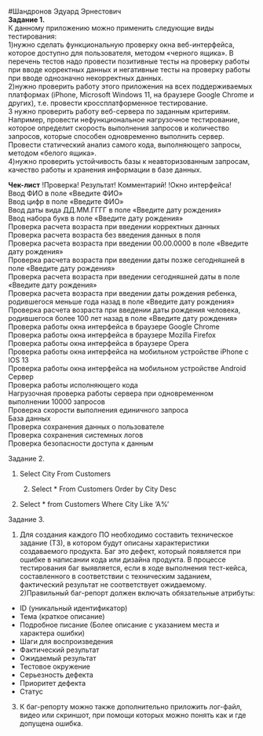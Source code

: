 #Шандронов Эдуард Эрнестович  
**Задание 1.**  
К данному приложению можно применить следующие виды тестирования:  
1)нужно сделать функциональную проверку окна веб-интерфейса, которое доступно для пользователя, методом «черного ящика». В перечень тестов надо провести  позитивные тесты на проверку работы при вводе корректных данных  и негативные тесты на проверку работы при вводе однозначно некорректных данных.  
2)нужно проверить работу этого приложения на всех поддерживаемых платформах (iPhone, Microsoft Windows 11, на браузере Google Chrome и других), т.е. провести кроссплатформенное тестирование.  
3 нужно проверить работу веб-сервера по заданным критериям. Например, провести нефункциональное нагрузочное тестирование, которое определит скорость выполнения запросов и количество запросов, которые способен одновременно выполнить сервер. Провести статический анализ самого кода, выполняющего запросы,  методом «белого ящика».  
4)нужно проверить устойчивость базы к неавторизованным запросам,  качество работы и хранения информации в базе данных.  

**Чек-лист**
!Проверка!	Результат!	Комментарий!
!Окно интерфейса!		
Ввод ФИО в поле «Введите ФИО»		
Ввод цифр в поле «Введите ФИО»		
Ввод даты вида ДД.ММ.ГГГГ в поле «Введите дату рождения»		
Ввод набора букв в поле «Введите дату рождения»		
Проверка расчета возраста при введении корректных данных		
Проверка расчета возраста без введения данных в поля		
Проверка расчета возраста при введении 00.00.0000 в поле «Введите дату рождения»		
Проверка расчета возраста при введении даты позже сегодняшней в поле «Введите дату рождения»		
Проверка расчета возраста при введении сегодняшней даты в поле «Введите дату рождения»		
Проверка расчета возраста при введении даты рождения ребенка, родившегося меньше года назад в поле «Введите дату рождения»		
Проверка расчета возраста при введении даты рождения человека, родившегося более 100 лет назад в поле «Введите дату рождения»		
Проверка работы окна интерфейса в браузере Google Chrome		
Проверка работы окна интерфейса в браузере Mozilla Firefox		
Проверка работы окна интерфейса в браузере Opera		
Проверка работы окна интерфейса на мобильном устройстве iPhone с IOS 13		
Проверка работы окна интерфейса на мобильном устройстве Android		
Сервер		
Проверка работы исполняющего кода		
Нагрузочная проверка работы сервера при одновременном выполнении 10000 запросов		
Проверка скорости выполнения единичного запроса		
База данных		
Проверка сохранения данных о пользователе		
Проверка сохранения системных логов		
Проверка безопасности доступа к данным		


Задание 2.
1)	Select City From Customers

       2)  Select * From Customers
Order by City Desc

3)	Select * from Customers
Where City Like ‘A%’

Задание 3.
1) Для создания каждого ПО  необходимо составить техническое задание (ТЗ), в котором будут описаны характеристики  создаваемого продукта. Баг  это дефект, который появляется при ошибке в написании кода или дизайна продукта.
В процессе тестирования баг выявляется, если в ходе выполнения тест-кейса, составленного в соответствии с техническим заданием, фактический результат не соответствует ожидаемому.
2)Правильный баг-репорт должен включать обязательные атрибуты:
- ID (уникальный идентификатор)
- Тема (краткое описание)
- Подробное писание (Более описание с указанием места и характера ошибки)
- Шаги для воспроизведения 
- Фактический результат
- Ожидаемый результат
- Тестовое окружение
- Серьезность дефекта
- Приоритет дефекта
- Статус
3) К баг-репорту можно также дополнительно приложить лог-файл, видео или скриншот, при помощи которых можно понять как и где допущена ошибка.






